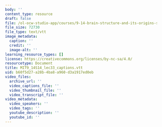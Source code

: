```yaml
---
body: ''
content_type: resource
draft: false
file: /ol-ocw-studio-app/courses/9-14-brain-structure-and-its-origins-spring-2014/mit9_14s14_lec33_captions.vtt
file_size: 72730
file_type: text/vtt
image_metadata:
  caption: ''
  credit: ''
  image-alt: ''
learning_resource_types: []
license: https://creativecommons.org/licenses/by-nc-sa/4.0/
resourcetype: Document
title: MIT9_14S14_lec33_captions.vtt
uid: b60f5d27-a28b-4ba8-a960-d3a1917ed0eb
video_files:
  archive_url: ''
  video_captions_file: ''
  video_thumbnail_file: ''
  video_transcript_file: ''
video_metadata:
  video_speakers: ''
  video_tags: ''
  youtube_description: ''
  youtube_id: ''
---
```

